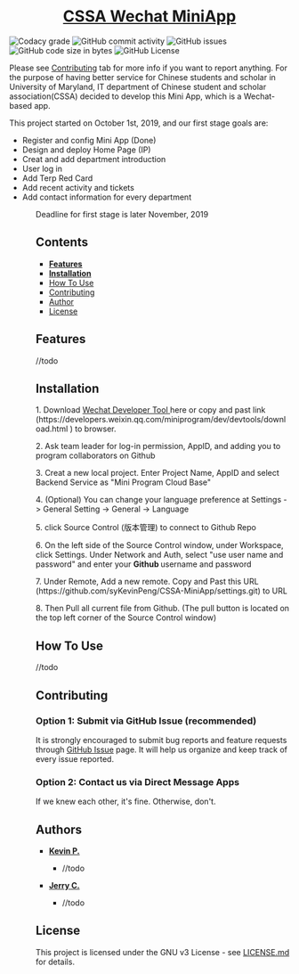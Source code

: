 <h1 align="center">
  <a href="https://github.com/syKevinPeng/CSSA-MiniApp/">CSSA Wechat MiniApp</a>
</h1>

![Codacy grade](https://api.codacy.com/project/badge/Grade/8126695323e746c48e84aacc7f4fbd30?isInternal=true) ![GitHub commit activity](https://img.shields.io/github/commit-activity/y/syKevinPeng/CSSA-MiniApp.svg) ![GitHub issues](https://img.shields.io/github/issues/syKevinPeng/CSSA-MiniApp.svg) ![GitHub code size in bytes](https://img.shields.io/github/languages/code-size/syKevinPeng/CSSA-MiniApp.svg) ![GitHub License](https://img.shields.io/github/license/syKevinPeng/CSSA-MiniApp.svg)

Please see [Contributing](#user-content-contributing) tab for more info if you want to report anything.
For the purpose of having better service for Chinese students and scholar in University of Maryland, IT department of Chinese student and scholar association(CSSA) decided to develop this Mini App, which is a Wechat-based app.

<p>
This project started on October 1st, 2019, and our first stage goals are:
<ul>
<li> Register and config Mini App (Done)</li>
<li> Design and deploy Home Page (IP)</li>
<li> Creat and add department introduction</li>
<li> User log in</li>
<li> Add Terp Red Card</li>
<li> Add recent activity and tickets</li>
<li> Add contact information for every department</li>
<ul>

Deadline for first stage is later November, 2019
</p>

## Contents

-   [**Features**](#user-content-features)
-   [**Installation**](#user-content-installation)
-   [How To Use](#user-content-how-to-use)
-   [Contributing](#user-content-contributing)
-   [Author](#user-content-author)
-   [License](#user-content-license)

## Features

//todo

## Installation
<p>1. Download <a href="https://developers.weixin.qq.com/miniprogram/dev/devtools/download.html
">Wechat Developer Tool </a> here or copy and past link (https://developers.weixin.qq.com/miniprogram/dev/devtools/download.html
) to browser. </p>
<p>2. Ask team leader for log-in permission, AppID, and adding you to program collaborators on Github</p>
<p>3. Creat a new local project. Enter Project Name, AppID and select Backend Service as "Mini Program Cloud Base"</p>
<p>4. (Optional) You can change your language preference at Settings -> General Setting -> General -> Language</p>
<p>5. click Source Control (版本管理) to connect to Github Repo</p>
<p>6. On the left side of the Source Control window, under Workspace, click Settings. Under Network and Auth, select "use user name and password" and enter your <b> Github </b> username and password</p>
<p>7. Under Remote, Add a new remote. Copy and Past this URL (https://github.com/syKevinPeng/CSSA-MiniApp/settings.git) to URL</p>
<p>8. Then Pull all current file from Github. (The pull button is located on the top left corner of the Source Control window)</p>

## How To Use

//todo

## Contributing

### Option 1: Submit via GitHub Issue (recommended)

It is strongly encouraged to submit bug reports and feature requests through [GitHub Issue](https://github.com/syKevinPeng/CSSA-MiniApp/issues) page. It will help us organize and keep track of every issue reported.

### Option 2: Contact us via Direct Message Apps

If we knew each other, it's fine. Otherwise, don't.

## Authors

-   **[Kevin P.](<https://github.com/syKevinPeng>)**
    -   //todo

-   **[Jerry C.](<https://github.com/jerryc05>)**
    -   //todo

## License

This project is licensed under the GNU v3 License - see [LICENSE.md](https://github.com/syKevinPeng/CSSA-MiniApp/blob/master/LICENSE) for details.